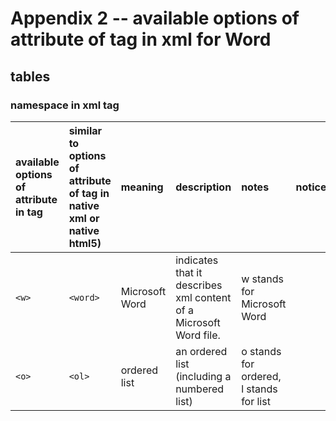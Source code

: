 # Appendix 2 -- available options of attribute of tag in xml for Word
## tables
### namespace in xml tag
| available options of attribute in tag | similar to options of attribute of tag in native xml or native html5)  | meaning | description | notes | notice |
| :---------- | :----------- | :----- | :--- | :-- | :-- |
| `<w>` | `<word>` | Microsoft Word | indicates that it describes xml content of a Microsoft Word file.| w stands for Microsoft Word | |
| `<o>` | `<ol>` | ordered list | an ordered list (including a numbered list) | o stands for ordered, l stands for list | |

